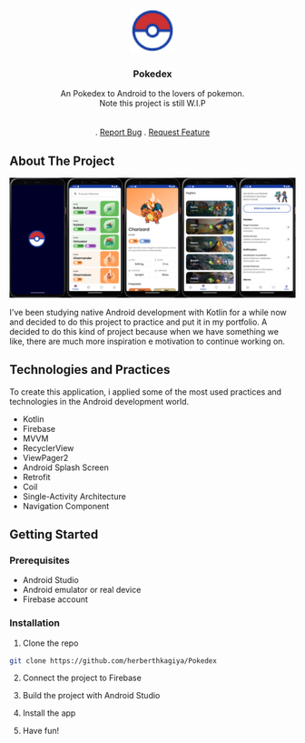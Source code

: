 <br/>
<p align="center">
  <a href="https://github.com/ShaanCoding/ReadME-Generator">
    <img src="\app\src\main\res\drawable\image.png" alt="Logo" width="80" height="80">
  </a>

  <h3 align="center">Pokedex</h3>

  <p align="center">
    An Pokedex to Android to the lovers of pokemon.
    <br/>
    Note this project is still W.I.P
    <br/>
    <br/>
    <br/>
    .
    <a href="https://github.com/herberthkagiya/Pokedex/issues">Report Bug</a>
    .
    <a href="https://github.com/herberthkagiya/Pokedex/issues">Request Feature</a>
  </p>
</p>



## About The Project

<img src="docs/screenshots/preview.png" alt="Logo">

I've been studying native Android development with Kotlin for a while now and decided to do this project to practice and put it in my portfolio. A decided to do this kind of project because when we have something we like, there are much more inspiration e motivation to continue working on.

## Technologies and Practices

To create this application, i applied some of the most used practices and technologies in the Android development world.

- Kotlin
- Firebase
- MVVM
- RecyclerView
- ViewPager2
- Android Splash Screen
- Retrofit
- Coil
- Single-Activity Architecture
- Navigation Component

## Getting Started


### Prerequisites

- Android Studio
- Android emulator or real device
- Firebase account

### Installation

1. Clone the repo

```sh
git clone https://github.com/herberthkagiya/Pokedex
```
2. Connect the project to Firebase
   
3. Build the project with Android Studio

3. Install the app

3. Have fun!
